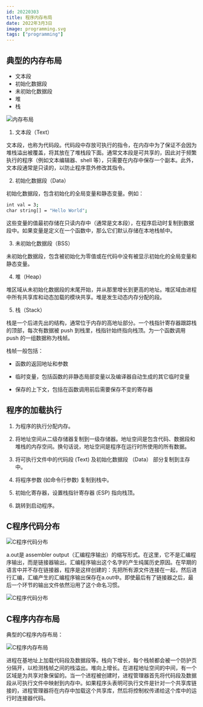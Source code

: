 ```yaml
---
id: 20220303
title: 程序内存布局
date: 2022年3月3日
image: programming.svg
tags: ["programming"]
---
```



## 典型的内存布局

 - 文本段
 - 初始化数据段
 - 未初始化数据段
 - 堆
 - 栈

![内存布局](https://loongzxl.com/blogs/20220303内存布局.webp)

1. 文本段（Text）

文本段，也称为代码段。代码段中存放可执行的指令，在内存中为了保证不会因为堆栈溢出被覆盖，将其放在了堆栈段下面。通常文本段是可共享的，因此对于频繁执行的程序（例如文本编辑器、shell 等），只需要在内存中保存一个副本。此外，文本段通常是只读的，以防止程序意外修改其指令。

2. 初始化数据段（Data）

初始化数据段，包含初始化的全局变量和静态变量。例如： 

```bash
int val = 3;
char string[] = "Hello World";
```

这些变量的值最初存储在只读内存中（通常是文本段），在程序启动时复制到数据段中。如果变量是定义在一个函数中，那么它们默认存储在本地栈帧中。

3. 未初始化数据段（BSS）

未初始化数据段，包含被初始化为零值或在代码中没有被显示初始化的全局变量和静态变量。

4. 堆（Heap）

堆区域从未初始化数据段的末尾开始，并从那里增长到更高的地址。堆区域由进程中所有共享库和动态加载的模块共享。堆是发生动态内存分配的段。

5. 栈（Stack）

栈是一个后进先出的结构，通常位于内存的高地址部分。一个栈指针寄存器跟踪栈的顶部，每次有数据被 push 到栈里，栈指针始终指向栈顶。为一个函数调用 push 的一组数据称为栈帧。

栈帧一般包括：

- 函数的返回地址和参数

- 临时变量，包括函数的非静态局部变量以及编译器自动生成的其它临时变量

- 保存的上下文，包括在函数调用前后需要保存不变的寄存器

## 程序的加载执行

1. 为程序的执行分配内存。

2. 将地址空间从二级存储器复制到一级存储器。地址空间是包含代码、数据段和堆栈的内存空间。换句话说，地址空间是程序在运行时所使用的所有数据。

3. 将可执行文件中的代码段 (Text) 及初始化数据段 （Data） 部分复制到主存中。

4. 将程序参数 (如命令行参数) 复制到栈中。

5. 初始化寄存器，设置栈指针寄存器 (ESP) 指向栈顶。

6. 跳转到启动程序。

## C程序代码分布

![C程序代码分布](https://loongzxl.com/blogs/20220303C程序代码分布1.webp)

a.out是 assembler output（汇编程序输出）的缩写形式。在这里，它不是汇编程序输出，而是链接器输出。汇编程序输出这个名字的产生纯属历史原因。在早期的语言中并不存在链接器，程序是这样创建的：先把所有源文件连接在一起，然后进行汇编，汇编产生的汇编程序输出保存在a.out中。即使最后有了链接器之后，最后一个环节的输出文件依然沿用了这个命名习惯。

![C程序代码分布](https://loongzxl.com/blogs/20220303C程序代码分布2.webp)


## C程序内存布局

典型的C程序内存布局：

![C程序内存布局](https://loongzxl.com/blogs/20220303C程序内存布局.webp)


进程在基地址上加载代码段及数据段等。栈向下增长，每个栈帧都会被一个防护页分隔开，以检测栈帧之间的栈溢出。堆向上增长。在进程地址空间的中间，有一个区域是为共享对象保留的。当一个进程被创建时，进程管理器首先将代码段及数据段从可执行文件中映射到内存中。如果程序头表明可执行文件是针对一个共享库链接的，进程管理器将在内存中加载这个共享库，然后将控制权传递给这个库中的运行时连接器代码。
